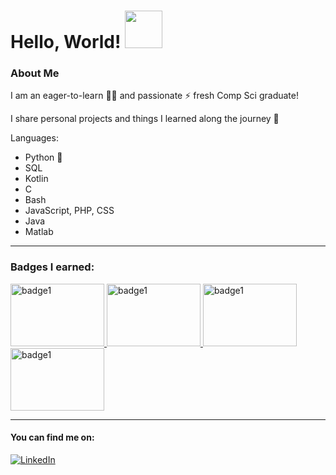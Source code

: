 # Hello, World! <img src="https://media3.giphy.com/media/YSNTUguOMvWiIY4TQx/giphy.gif" width="60" height="60">

### About Me
I am an eager-to-learn 🐱‍💻 and passionate ⚡ fresh Comp Sci graduate!

I share personal projects and things I learned along the journey 🎈


Languages:
* Python 🐍
* SQL
* Kotlin
* C
* Bash
* JavaScript, PHP, CSS
* Java
* Matlab

______________
### Badges I earned:
<a href="https://www.cloudskillsboost.google/public_profiles/574b8101-7730-486a-b7e2-aff0a92882bb/badges/2600196">
         <img alt="badge1" src="https://cdn.qwiklabs.com/i88dJUJVWT%2Blo8GTDfEOqhJF9XXF2YvZOI1pY%2FbzSaY%3D"
         width=150" height="100">
</a>

<a href="https://www.cloudskillsboost.google/public_profiles/574b8101-7730-486a-b7e2-aff0a92882bb/badges/2609747">
         <img alt="badge1" src="https://cdn.qwiklabs.com/E0JKzdW%2BMe9R7IG0d1z1jdKa%2B8F5U5UYdKIVpVVa3EA%3D"
         width=150" height="100">
</a>

<a href="https://www.cloudskillsboost.google/public_profiles/574b8101-7730-486a-b7e2-aff0a92882bb/badges/2647201">
         <img alt="badge1" src="https://cdn.qwiklabs.com/fUkNC8Ujw5C3fdqhXntXppEGL%2BupKOgvE42GWf4Oo68%3D"
         width=150" height="100">
</a>

<a href="https://www.cloudskillsboost.google/public_profiles/574b8101-7730-486a-b7e2-aff0a92882bb/badges/2648357">
         <img alt="badge1" src="https://cdn.qwiklabs.com/%2BfUNwBxkIaRRdkzbDGS6GW%2BBbMbyXO6F%2BJg%2B3QrSXeA%3D"
         width=150" height="100">
</a>

_____________
#### You can find me on:

[![LinkedIn](https://img.shields.io/badge/%20-LinkedIn%20-blue)](https://www.linkedin.com/in/deem-alqudaimi/)
